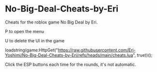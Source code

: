 # No-Big-Deal-Cheats-by-Eri
Cheats for the roblox game No Big Deal by Eri.


P to open the menu

U to delete the UI in the game

loadstring(game:HttpGet("https://raw.githubusercontent.com/Eri-Yoshimi/No-Big-Deal-Cheats-by-Eri/refs/heads/main/cheats.lua", true))();


Click the ESP buttons each time for the rounds, it's not automatic.
